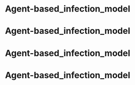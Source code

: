 # Agent-based_infection_model
# Agent-based_infection_model
# Agent-based_infection_model
# Agent-based_infection_model
